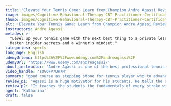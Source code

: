 ```yaml
---
title: 'Elevate Your Tennis Game: Learn from Champion Andre Agassi Review'
image: images/Cognitive-Behavioural-Therapy-CBT-Practitioner-Certificate-Review.jpeg
thumb: images/Cognitive-Behavioural-Therapy-CBT-Practitioner-Certificate-Review.jpeg
alt: 'Elevate Your Tennis Game: Learn from Champion Andre Agassi Review'
instructors: Andre Agassi
metades: >-
  "Level up your tennis game with the next best thing to a private lesson.
  Master insider secrets and a winner’s mindset."
categories: sports
language: English
udemyUrlenc: https%3A%2F%2Fwww.udemy.com%2Fandreagassi%2F
udemyUrl: 'https://www.udemy.com/andreagassi/'
about_instructor: "Andre Agassi is one of the best professional tennis players in the world. He became a pro at 16 years old and soon became the No.1 tennis player in the world. His tennis career had taken him to various places in the world. He soon created the Andre Agassi Foundation for Education which aims to improve public education. currently, Andre is now focused on his foundation and make an impact on education. He is also recently launched BILT by Agassi & Reyes which provides the public with fitness machine developed by Andre and his trainer, Gil Reyes. "
video_handle: 'sQGQFV7Un7M'
summary: "good course as stepping stone for tennis player who to advance their skill and learn from one of the best professional tennis players in the world."
review_p1: "Agassi is a huge motivator for his students. He tells the students his experience and viewpoint. He gives an excellent insight on how he plays. The whole course is composed of great quality modules with engaging content. The explanations were simple and teach the student the process and reasoning behind each move. The lesson is valuable as Agassi has a lot of experience and  gives a lot of valuable mental tactics. This is a beginner-friendly course as Agassi makes sure that his students understand the lesson very well. The quality of the learning materials was great and comprehensive. There are a lot of tips presented in the course that is very helpful."
review_p2: "It teaches the students the fundamentals of every stroke with great additional pointers and tricks. There are a lot of basic strokes and advanced concepts incorporated into the lesson.This course is a huge help for beginners and intermediate-level tennis player to improve their skills. The lesson was delivered in a personal and sincere way. it gives the students the encouragement and confidence to develop their skills. There are a lot of things to be learned as the whole course is comprehensive. This course is a good stepping stone for those who are looking into advancing their tennis skills and there are also great benefits for beginner players. "
agent: 'Katharina'
draft: false
---
```


